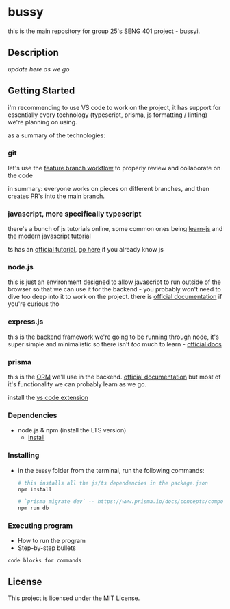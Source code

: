 # bussy

this is the main repository for group 25's SENG 401 project - bussyi.

## Description

*update here as we go*

## Getting Started
i'm recommending to use VS code to work on the project, it has support for essentially every technology (typescript, prisma, js formatting / linting) we're planning on using.

as a summary of the technologies:

### git
let's use the [feature branch workflow](https://www.atlassian.com/git/tutorials/comparing-workflows/feature-branch-workflow) to properly review and collaborate on the code

in summary: everyone works on pieces on different branches, and then creates PR's into the main branch.

### javascript, more specifically typescript

there's a bunch of js tutorials online, some common ones being [learn-js](https://www.learn-js.org) and [the modern javascript tutorial](https://javascript.info)

ts has an [official tutorial](https://www.typescriptlang.org/docs/handbook/typescript-from-scratch.html), [go here](https://www.typescriptlang.org/docs/handbook/typescript-in-5-minutes.html) if you already know js

### node.js 
this is just an environment designed to allow javascript to run outside of the browser so that we can use it for the backend - you probably won't need to dive too deep into it to work on the project. there is [official documentation](https://nodejs.dev/en/learn/) if you're curious tho

### express.js
this is the backend framework we're going to be running through node, it's super simple and minimalistic so there isn't *too* much to learn - [official docs](https://expressjs.com/en/starter/hello-world.html)

### prisma
this is the [ORM](https://stackoverflow.com/a/1279678) we'll use in the backend. [official documentation](https://www.prisma.io/docs/getting-started/quickstart) but most of it's functionality we can probably learn as we go.

install the [vs code extension](https://marketplace.visualstudio.com/items?itemName=Prisma.prisma)

### Dependencies

* node.js & npm (install the LTS version)
    * [install](https://nodejs.org/en/download/)

### Installing

* in the `bussy` folder from the terminal, run the following commands:
    ```bash
    # this installs all the js/ts dependencies in the package.json
    npm install 

    # `prisma migrate dev` -- https://www.prisma.io/docs/concepts/components/prisma-migrate
    npm run db
    ```

### Executing program

* How to run the program
* Step-by-step bullets
```
code blocks for commands
```

## License

This project is licensed under the MIT License.
